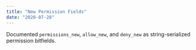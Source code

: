 ```yaml
---
title: "New Permission Fields"
date: "2020-07-28"
---
```


Documented `permissions_new`, `allow_new`, and `deny_new` as string-serialized permission bitfields.
